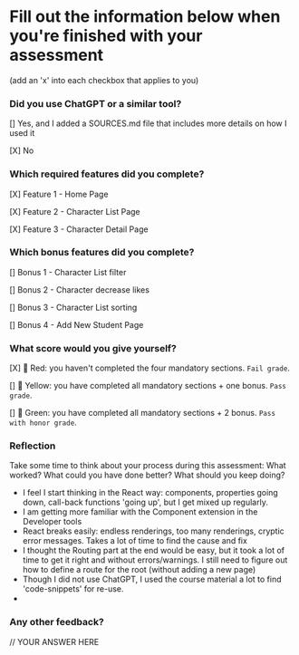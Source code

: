 # Fill out the information below when you're finished with your assessment

(add an 'x' into each checkbox that applies to you)

### Did you use ChatGPT or a similar tool?

[] Yes, and I added a SOURCES.md file that includes more details on how I used it

[X] No

### Which required features did you complete?

[X] Feature 1 - Home Page

[X] Feature 2 - Character List Page

[X] Feature 3 - Character Detail Page

### Which bonus features did you complete?

[] Bonus 1 - Character List filter

[] Bonus 2 - Character decrease likes

[] Bonus 3 - Character List sorting

[] Bonus 4 - Add New Student Page

### What score would you give yourself?

[X] 📕 Red: you haven't completed the four mandatory sections. `Fail grade`.

[] 📒 Yellow: you have completed all mandatory sections + one bonus. `Pass grade`.

[] 📗 Green: you have completed all mandatory sections + 2 bonus. `Pass with honor grade`.

### Reflection

Take some time to think about your process during this assessment: What worked? What could you have done better? What should you keep doing?

* I feel I start thinking in the React way: components, properties going down, call-back functions 'going up', but I get mixed up regularly.
* I am getting more familiar with the Component extension in the Developer tools
* React breaks easily: endless renderings, too many renderings, cryptic error messages. Takes a lot of time to find the cause and fix
* I thought the Routing part at the end would be easy, but it took a lot of time to get it right and without errors/warnings. I still need to figure out how to define a route for the root (without adding a new page)
* Though I did not use ChatGPT, I used the course material a lot to find 'code-snippets' for re-use.
* 

### Any other feedback?

// YOUR ANSWER HERE
